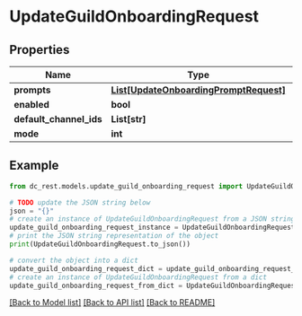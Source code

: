 # UpdateGuildOnboardingRequest


## Properties

Name | Type | Description | Notes
------------ | ------------- | ------------- | -------------
**prompts** | [**List[UpdateOnboardingPromptRequest]**](UpdateOnboardingPromptRequest.md) |  | [optional] 
**enabled** | **bool** |  | [optional] 
**default_channel_ids** | **List[str]** |  | [optional] 
**mode** | **int** |  | [optional] 

## Example

```python
from dc_rest.models.update_guild_onboarding_request import UpdateGuildOnboardingRequest

# TODO update the JSON string below
json = "{}"
# create an instance of UpdateGuildOnboardingRequest from a JSON string
update_guild_onboarding_request_instance = UpdateGuildOnboardingRequest.from_json(json)
# print the JSON string representation of the object
print(UpdateGuildOnboardingRequest.to_json())

# convert the object into a dict
update_guild_onboarding_request_dict = update_guild_onboarding_request_instance.to_dict()
# create an instance of UpdateGuildOnboardingRequest from a dict
update_guild_onboarding_request_from_dict = UpdateGuildOnboardingRequest.from_dict(update_guild_onboarding_request_dict)
```
[[Back to Model list]](../README.md#documentation-for-models) [[Back to API list]](../README.md#documentation-for-api-endpoints) [[Back to README]](../README.md)


